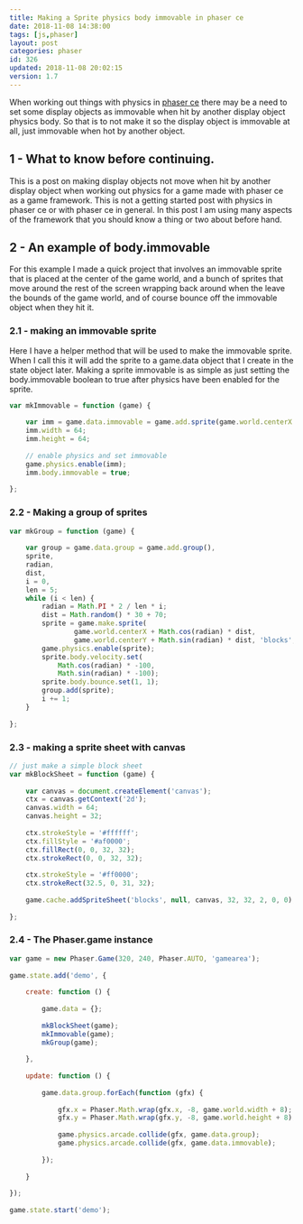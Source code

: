 ```yaml
---
title: Making a Sprite physics body immovable in phaser ce
date: 2018-11-08 14:38:00
tags: [js,phaser]
layout: post
categories: phaser
id: 326
updated: 2018-11-08 20:02:15
version: 1.7
---
```


When working out things with physics in [phaser ce](https://photonstorm.github.io/phaser-ce/index.html) there may be a need to set some display objects as immovable when hit by another display object physics body. So that is to not make it so the display object is immovable at all, just immovable when hot by another object.

<!-- more -->

## 1 - What to know before continuing.

This is a post on making display objects not move when hit by another display object when working out physics for a game made with phaser ce as a game framework. This is not a getting started post with physics in phaser ce or with phaser ce in general. In this post I am using many aspects of the framework that you should know a thing or two about before hand.

## 2 - An example of body.immovable

For this example I made a quick project that involves an immovable sprite that is placed at the center of the game world, and a bunch of sprites that move around the rest of the screen wrapping back around when the leave the bounds of the game world, and of course bounce off the immovable object when they hit it.

### 2.1 - making an immovable sprite

Here I have a helper method that will be used to make the immovable sprite. When I call this it will add the sprite to a game.data object that I create in the state object later. Making a sprite immovable is as simple as just setting the body.immovable boolean to true after physics have been enabled for the sprite.

```js
var mkImmovable = function (game) {
 
    var imm = game.data.immovable = game.add.sprite(game.world.centerX - 32, game.world.centerY - 32, 'blocks', 0);
    imm.width = 64;
    imm.height = 64;
 
    // enable physics and set immovable
    game.physics.enable(imm);
    imm.body.immovable = true;
 
};
```

### 2.2 - Making a group of sprites

```js
var mkGroup = function (game) {
 
    var group = game.data.group = game.add.group(),
    sprite,
    radian,
    dist,
    i = 0,
    len = 5;
    while (i < len) {
        radian = Math.PI * 2 / len * i;
        dist = Math.random() * 30 + 70;
        sprite = game.make.sprite(
                game.world.centerX + Math.cos(radian) * dist,
                game.world.centerY + Math.sin(radian) * dist, 'blocks', 1);
        game.physics.enable(sprite);
        sprite.body.velocity.set(
            Math.cos(radian) * -100,
            Math.sin(radian) * -100);
        sprite.body.bounce.set(1, 1);
        group.add(sprite);
        i += 1;
    }
 
};
```

### 2.3 - making a sprite sheet with canvas

```js
// just make a simple block sheet
var mkBlockSheet = function (game) {
 
    var canvas = document.createElement('canvas');
    ctx = canvas.getContext('2d');
    canvas.width = 64;
    canvas.height = 32;
 
    ctx.strokeStyle = '#ffffff';
    ctx.fillStyle = '#af0000';
    ctx.fillRect(0, 0, 32, 32);
    ctx.strokeRect(0, 0, 32, 32);
 
    ctx.strokeStyle = '#ff0000';
    ctx.strokeRect(32.5, 0, 31, 32);
 
    game.cache.addSpriteSheet('blocks', null, canvas, 32, 32, 2, 0, 0);
 
};
```

### 2.4 - The Phaser.game instance

```js
var game = new Phaser.Game(320, 240, Phaser.AUTO, 'gamearea');
 
game.state.add('demo', {
 
    create: function () {
 
        game.data = {};
 
        mkBlockSheet(game);
        mkImmovable(game);
        mkGroup(game);
 
    },
 
    update: function () {
 
        game.data.group.forEach(function (gfx) {
 
            gfx.x = Phaser.Math.wrap(gfx.x, -8, game.world.width + 8);
            gfx.y = Phaser.Math.wrap(gfx.y, -8, game.world.height + 8);
 
            game.physics.arcade.collide(gfx, game.data.group);
            game.physics.arcade.collide(gfx, game.data.immovable);
 
        });
 
    }
 
});
 
game.state.start('demo');
```
